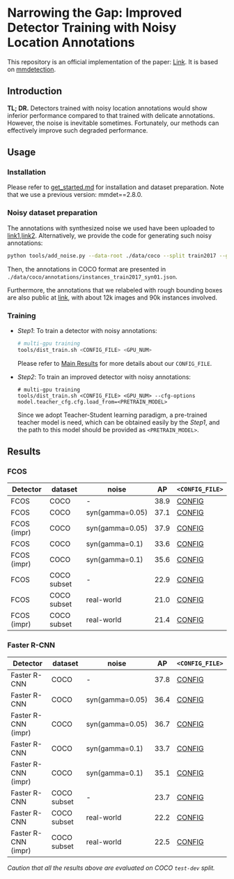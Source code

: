 # Narrowing the Gap: Improved Detector Training with Noisy Location Annotations

This repository is an official implementation of the paper: [Link](https://arxiv.org/abs/2206.05708).
It is based on [mmdetection](https://github.com/open-mmlab/mmdetection).

## Introduction
**TL; DR.** Detectors trained with noisy location annotations would show inferior performance compared to that trained with delicate annotations. However, the noise is inevitable sometimes. Fortunately, our methods can effectively improve such degraded performance.

## Usage
### Installation
Please refer to [get_started.md](https://github.com/open-mmlab/mmdetection/blob/master/docs/get_started.md) for installation and dataset preparation. Note that we use a previous version: mmdet==2.8.0.

### Noisy dataset preparation
The annotations with synthesized noise we used have been uploaded to [link1](https://drive.google.com/file/d/1rTLiEJltAp3iHVMSlV7iFvmGHuvw6Qy8/view?usp=sharing),[link2](https://drive.google.com/file/d/1x8Q8n-pcOKwocKtEeTJc10ax1k10vdgY/view?usp=sharing).
Alternatively, we provide the code for generating such noisy annotations:
```bash
python tools/add_noise.py --data-root ./data/coco --split train2017 --gamma 0.1 -o syn01
```
Then, the annotations in COCO format are presented in `./data/coco/annotations/instances_train2017_syn01.json`.

Furthermore, the annotations that we relabeled with rough bounding boxes are also public at [link](https://drive.google.com/file/d/1qDaRtz7Q1FgLYRCofHdpU123PK3He0k3/view?usp=sharing), with about 12k images and 90k instances involved.

### Training
- *Step1*: To train a detector with noisy annotations:
    ```bash
    # multi-gpu training
    tools/dist_train.sh <CONFIG_FILE> <GPU_NUM>
    ```
    Please refer to [Main Results](#Results) for more details about our `CONFIG_FILE`.

- *Step2*: To train an improved detector with noisy annotations:
    ```
    # multi-gpu training
    tools/dist_train.sh <CONFIG_FILE> <GPU_NUM> --cfg-options model.teacher_cfg.cfg.load_from=<PRETRAIN_MODEL>
    ```
    Since we adopt Teacher-Student learning paradigm, a pre-trained teacher model is need, which can be obtained easily by the *Step1*, and the path to this model should be provided as `<PRETRAIN_MODEL>`.

## Results
### FCOS

| Detector    | dataset      | noise                | AP   | `<CONFIG_FILE>` |
|------------ | ------------ | -------------------- | ---- | --------------- |
| FCOS        | COCO         | -                    | 38.9 | [CONFIG](configs/noise/fcos_1x_coco.py) |
| FCOS        | COCO         | syn(gamma=0.05) | 37.1 | [CONFIG](configs/noise/fcos_1x_syn005_coco.py) |
| FCOS (impr) | COCO         | syn(gamma=0.05) | 37.9 | [CONFIG](configs/noise/fcos_1x_syn005_impr_coco.py) |
| FCOS        | COCO         | syn(gamma=0.1)  | 33.6 | [CONFIG](configs/noise/fcos_1x_syn01_coco.py) |
| FCOS (impr) | COCO         | syn(gamma=0.1)  | 35.6 | [CONFIG](configs/noise/fcos_1x_syn01_impr_coco.py) |
| FCOS        | COCO subset  | -                    | 22.9 | [CONFIG](configs/noise/fcos_1x_cocosubset.py) |
| FCOS        | COCO subset  | real-world           | 21.0 | [CONFIG](configs/noise/fcos_1x_real-world_cocosubset.py) |
| FCOS (impr) | COCO subset  | real-world           | 21.4 | [CONFIG](configs/noise/fcos_1x_real-world_impr_cocosubset.py) |

### Faster R-CNN
| Detector    | dataset      | noise                | AP   | `<CONFIG_FILE>` |
|------------ | ------------ | -------------------- | ---- | --------------- |
| Faster R-CNN        | COCO         | -                    | 37.8 | [CONFIG](configs/noise/faster_rcnn_1x_coco.py) |
| Faster R-CNN        | COCO         | syn(gamma=0.05) | 36.4 | [CONFIG](configs/noise/faster_rcnn_1x_syn005_coco.py) |
| Faster R-CNN (impr) | COCO         | syn(gamma=0.05) | 36.7 | [CONFIG](configs/noise/faster_rcnn_1x_syn005_impr_coco.py) |
| Faster R-CNN        | COCO         | syn(gamma=0.1)  | 33.7 | [CONFIG](configs/noise/faster_rcnn_1x_syn01_coco.py) |
| Faster R-CNN (impr) | COCO         | syn(gamma=0.1)  | 35.1 | [CONFIG](configs/noise/faster_rcnn_1x_syn01_impr_coco.py) |
| Faster R-CNN        | COCO subset  | -                    | 23.7 | [CONFIG](configs/noise/faster_rcnn_1x_cocosubset.py) |
| Faster R-CNN        | COCO subset  | real-world           | 22.2 | [CONFIG](configs/noise/faster_rcnn_1x_real-world_cocosubset.py) |
| Faster R-CNN (impr) | COCO subset  | real-world           | 22.5 | [CONFIG](configs/noise/faster_rcnn_1x_real-world_impr_cocosubset.py) |

*Caution that all the results above are evaluated on COCO `test-dev` split.*